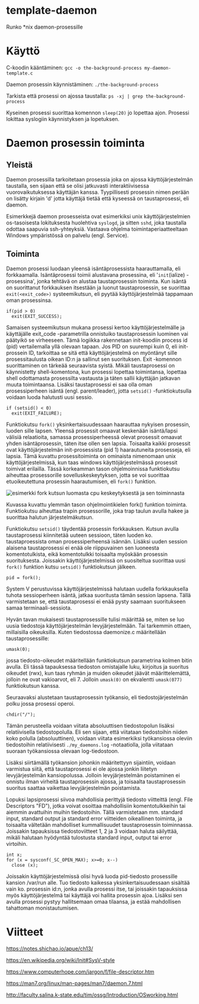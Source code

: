 # template-daemon
Runko *nix daemon-prosessille

# Käyttö
C-koodin kääntäminen:
```gcc -o the-background-process my-daemon-template.c```

Daemon prosessin käynnistäminen:
```./the-background-process```

Tarkista että prosessi on ajossa taustalla:
```ps -xj | grep the-background-process```

Kyseinen prosessi suorittaa komennon `sleep(20)` jo lopettaa ajon. Prosessi lokittaa syslogiin käynnistyksen ja lopetuksen.

# Daemon prosessin toiminta
## Yleistä
Daemon prosessilla tarkoitetaan prosessia joka on ajossa käyttöjärjestelmän taustalla, sen sijaan että se olisi jatkuvasti interaktiivisessa vuorovaikutuksessa käyttäjän kanssa. Tyypillisesti prosessin nimen perään on lisätty kirjain 'd' jotta käyttäjä tietää että kyseessä on taustaprosessi, eli daemon.

Esimerkkejä daemon prosesseista ovat esimerkiksi unix käyttöjärjestelmien os-tasoisesta lokituksesta huolehtiva `syslogd`, ja sitten `sshd`, joka taustalla odottaa saapuvia ssh-yhteyksiä. Vastaava ohjelma toimintaperiaatteeltaan Windows ympäristössä on palvelu (engl. Service).

## Toiminta
Daemon prosessi luodaan yleensä isäntäprosessista haarauttamalla, eli forkkaamalla. Isäntäprosessi toimii alustavana prosessina, eli '`init`(ialize) -prosessina', jonka tehtävä on alustaa taustaprosessin toiminta. Kun isäntä on suorittanut forkkauksen itsestään ja luonut taustaprosessin, se suorittaa `exit(<exit_code>)` systeemikutsun, eli pyytää käyttöjärjestelmää tappamaan oman prosessinsa.
```
if(pid > 0)
  exit(EXIT_SUCCESS);
```
Samaisen systeemikutsun mukana prosessi kertoo käyttöjärjestelmälle ja käyttäjälle exit_code -parametrilla onnistuiko taustaprosessin luominen vai päätyikö se virheeseen. Tämä logiikka rakennetaan init-koodiin process id (pid) vertailemalla yllä olevaan tapaan. Jos PID on suurempi kuin 0, eli init-prossein ID, tarkoittaa se sitä että käyttöjärjestelmä on myöntänyt sille prosessitaulusta oikean ID:n ja sallinut sen suorituksen. Exit -komennon suorittaminen on tärkeää seuraavista syistä. Mikäli taustaprosessi on käynnistetty shell-komentona, kun prosessi lopettaa toimintansa, lopettaa shell odottamasta prosessilta vastausta ja täten sallii käyttäjän jatkavan muuta toimintaansa. Lisäksi taustaprosessi ei saa olla oman prosessiperheen isäntä (engl. parent/leader), jotta `setsid()` -funktiokutsulla voidaan luoda halutusti uusi sessio.
```
if (setsid() < 0)
  exit(EXIT_FAILURE);
```
Funktiokutsu `fork()` yksinkertaisuudessaan haarauttaa nykyisen prosessin, luoden sille lapsen. Yleensä prosessit omaavat keskenään isäntä/lapsi välisiä relaatioita, samassa prosessiperheessä olevat prosessit omaavat yhden isäntäprosessin, täten itse ollen sen lapsia. Toisaalta kaikki prosessit ovat käyttöjärjestelmän init-prosessista (pid 1) haarautuneita prosesseja, eli lapsia. Tämä kuvattu prosessitoiminta on ominaista nimenomaan unix käyttöjärjestelmissä, kun taas windows käyttöjärjestelmässä prosessit toimivat erilailla. Tässä korkeamman tason ohjelmoinnissa funktiokutsu aiheuttaa prosessorille sovelluskeskeytyksen, jotta se voi suorittaa etuoikeutettuna prosessin haarautumisen, eli `fork()` funktion.

![esimerkki fork kutsun luomasta cpu keskeytyksestä ja sen toiminnasta](http://faculty.salina.k-state.edu/tim/ossg/_images/sys_call.jpg)

Kuvassa kuvattu ylemmän tason ohjelmointikielen fork() funktion toiminta. Funktiokutsu aiheuttaa trapin prosessorille, joka trap taulun avulla hakee ja suorittaa halutun järjestelmäkutsun.

Funktiokutsu `setsid()` täydentää prosessin forkkauksen. Kutsun avulla taustaprosessi kiinnitetää uuteen sessioon, täten luoden ko. taustaproessista oman prosessiperheensä isännän. Lisäksi uuden session alaisena taustaprosessi ei enää ole riippuvainen sen luoneesta komentotulkista, eikä komentotulkki toisaalta myöskään prosessin suorituksesta. Joissakin käyttöjärjestelmissä on suositeltua suorittaa uusi `fork()` funktion kutsu `setsid()` funktiokutsun jälkeen.

```pid = fork();```

System V perustuvissa käyttöjärjestelmissä halutaan uudella forkkauksella tuhota sessioperheen isäntä, jatkaa suoritusta tämän session lapsena. Tällä varmistetaan se, että taustaprosessi ei enää pysty saamaan suoritukseen samaa terminaali-sessiota.

Hyvän tavan mukaisesti taustaprosessille tulisi määrittää se, miten se luo uusia tiedostoja käyttöjärjestelmän levyjärjestelmään. Tai tarkemmin ottaen, millaisilla oikeuksilla. Kuten tiedostossa daemonize.c määritellään taustaprosessille:

```umask(0);```

jossa tiedosto-oikeudet määritellään funktiokutsun parametrina kolmen bitin avulla. Eli tässä tapauksessa tiedoston omistajalle luku, kirjoitus ja suoritus oikeudet (rwx), kun taas ryhmän ja muiden oikeudet jäävät määrittelemättä, jolloin ne ovat vakioarvot, eli 7. Jolloin `umask(0)` on ekvalentti `umask(077)` funktiokutsun kanssa.

Seuraavaksi alustetaan taustaprosessin työkansio, eli tiedostojärjestelmän polku jossa prosessi operoi.

```chdir("/");```

Tämän perusteella voidaan viitata absoluuttisen tiedostopolun lisäksi relatiivisella tiedostopolulla. Eli sen sijaan, että viitataan tiedostoihin niiden koko polulla (absoluuttinen), voidaan viitata esimerkiksi työkansiossa oleviin tiedostoihin relatiivisesti `./my_daemons.log` -notaatiolla, jolla viitataan suoraan työkansiossa olevaan log-tiedostoon.

Lisäksi siirtämällä työkansion johonkin määritettyyn sijaintiin, voidaan varmistua siitä, että taustaprosessi ei ole ajossa jonkin liitetyn levyjärjestelmän kansiopolussa. Jolloin levyjärjestelmän poistaminen ei onnistu ilman virheitä taustaprosessin ajossa, ja toisaalta taustaprosessin suoritus saattaa vaikettaa levyjärjestelmän poistamista.

Lopuksi lapsiprosessi siivoa mahdollisia perittyjä tiedosto viitteittä (engl. File Descriptors "FD"), jotka voivat osoittaa mahdollisiin komentotulkkeihin tai aiemmin avattuihin muihin tiedostoihin. Tällä varmistetaan mm. standard input, standard output ja standard error viitteiden oikeallinen toiminta, ja toisaalta vältetään mahdolliset kummallisuudet taustaprosessin toiminnassa. Joissakin tapauksissa tiedostoviitteet 1, 2 ja 3 voidaan haluta säilyttää, mikäli halutaan hyödyntää tulostusta standard input, output tai error virtoihin.
```
int x;
for (x = sysconf(_SC_OPEN_MAX); x>=0; x--)
  close (x);
```
Joissakin käyttöjärjestelmissä olisi hyvä luoda pid-tiedosto prosessille kansion /var/run alle. Tuo tiedosto kaikessa yksinkertaisuudessaan sisältää vain ko. prosessin id:n, jonka avulla prosessi itse, tai joissakin  tapauksissa myös käyttöjärjestelmä tai käyttäjä voi hallita prosessin ajoa. Lisäksi sen avulla prosessi pystyy hallitsemaan omaa tilaansa, ja estää mahdollisen tahattoman monistautumisen.

#  Viitteet

https://notes.shichao.io/apue/ch13/

https://en.wikipedia.org/wiki/Init#SysV-style

https://www.computerhope.com/jargon/f/file-descriptor.htm

https://man7.org/linux/man-pages/man7/daemon.7.html

http://faculty.salina.k-state.edu/tim/ossg/Introduction/OSworking.html
